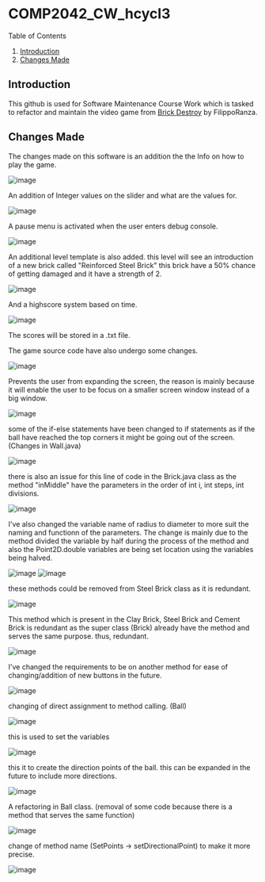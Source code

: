 # COMP2042_CW_hcycl3
 
Table of Contents 

1. [Introduction](#introduction)
2. [Changes Made](#changes-made)

## Introduction

This github is used for Software Maintenance Course Work which is tasked to refactor and maintain the video game from <a href="https://github.com/FilippoRanza/Brick_Destroy"> Brick Destroy</a> by FilippoRanza.

## Changes Made

The changes made on this software is an addition the the Info on how to play the game.

![image](https://user-images.githubusercontent.com/63916811/141622130-778e708b-da2e-4ad8-85d4-e9876ba01cf7.png)

An addition of Integer values on the slider and what are the values for.

![image](https://user-images.githubusercontent.com/63916811/141623211-44a92320-45b0-445a-b380-50ced00b74cb.png)

A pause menu is activated when the user enters debug console.

![image](https://user-images.githubusercontent.com/63916811/141623835-33633092-678f-4702-b01f-2b537044d13b.png)

An additional level template is also added. this level will see an introduction of a new brick called "Reinforced Steel Brick" this brick have a 50% chance of getting damaged and it have a strength of 2.

![image](https://user-images.githubusercontent.com/63916811/141646176-f35d03c8-e490-4851-b3e9-e5ddf477b819.png)

And a highscore system based on time. 

![image](https://user-images.githubusercontent.com/63916811/141625728-c051a5a6-25ba-495e-97b7-4e655fd034a8.png)

The scores will be stored in a .txt file.

The game source code have also undergo some changes.

![image](https://user-images.githubusercontent.com/63916811/142233279-ad0bc61b-8448-4157-90f6-b5bc971239e5.png)

Prevents the user from expanding the screen, the reason is mainly because it will enable the user to be focus on a smaller screen window instead of a big window.

![image](https://user-images.githubusercontent.com/63916811/142454723-a96282d8-9119-4717-be47-43032a5a6c59.png)

some of the if-else statements have been changed to if statements as if the ball have reached the top corners it might be going out of the screen. (Changes in Wall.java)

![image](https://user-images.githubusercontent.com/63916811/142235289-a32f3446-5813-464e-bd6b-7b670ffc0b4e.png)

there is also an issue for this line of code in the Brick.java class as the method "inMiddle" have the parameters in the order of int i, int steps, int divisions.

![image](https://user-images.githubusercontent.com/63916811/142235868-d7f14275-f953-424d-a6ec-70916421b370.png)

I've also changed the variable name of radius to diameter to more suit the naming and functionn of the parameters. The change is mainly due to the method divided the variable by half during the process of the method and also the Point2D.double variables are being set location using the variables being halved.

![image](https://user-images.githubusercontent.com/63916811/142373987-f446429c-53e2-4ad6-9039-0521889a7519.png)
![image](https://user-images.githubusercontent.com/63916811/142374051-27e66722-b1d9-4a47-a6c4-764f57689456.png)

these methods could be removed from Steel Brick class as it is redundant.

![image](https://user-images.githubusercontent.com/63916811/142449884-fa66fadf-0f36-45b2-ac0c-b4b1438e3948.png)

This method which is present in the Clay Brick, Steel Brick and Cement Brick is redundant as the super class (Brick) already have the method and serves the same purpose. thus, redundant.

![image](https://user-images.githubusercontent.com/63916811/142450152-347cb7ab-79ed-4665-8037-7e16e43aafb0.png)

I've changed the requirements to be on another method for ease of changing/addition of new buttons in the future.

![image](https://user-images.githubusercontent.com/63916811/142560183-6ff4ec2f-4b6e-4338-8c8e-3bd36d6f0b05.png)

changing of direct assignment to method calling. (Ball)

![image](https://user-images.githubusercontent.com/63916811/142561952-0558522d-7ad5-4866-b43a-2a361e9e47bf.png)

this is used to set the variables

![image](https://user-images.githubusercontent.com/63916811/142562488-dacc1a46-f015-4614-b744-ab64733ec913.png)

this it to create the direction points of the ball. this can be expanded in the future to include more directions.

![image](https://user-images.githubusercontent.com/63916811/142565180-8b9e8c9c-3de6-40ce-843a-ea047736e47f.png)

A refactoring in Ball class. (removal of some code because there is a method that serves the same function)

![image](https://user-images.githubusercontent.com/63916811/142565932-ea46b5e3-f64b-4b3f-a4c3-380e351bd213.png)

change of method name (SetPoints -> setDirectionalPoint) to make it more precise.

![image](https://user-images.githubusercontent.com/63916811/142566472-f3f0f2f2-347c-4b94-926c-87ebb8234fbc.png)
